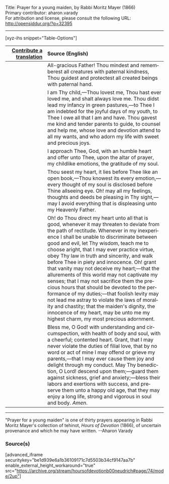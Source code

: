 <html>
<head></head>
<body>
Title: Prayer for a young maiden, by Rabbi Moritz Mayer (1866)<br />
Primary contributor: aharon.varady<br />
For attribution and license, please consult the following URL: <a href="http://opensiddur.org/?p=32395">http://opensiddur.org/?p=32395</a>
<p />
<hr />

[xyz-ihs snippet="Table-Options"]<table style="margin-left: auto; margin-right: auto;" class="draggable">
<thead><tr><th id="x" style="text-align: right;"><a href="/translate/" target="_blank" rel="noopener">Contribute a translation</a></th><th style="text-align: left;">Source (English)</th></tr></thead>
<tbody>
<tr><td style="vertical-align:top;" width="25%">
<div class="liturgy" lang="he">

</span></div></td>
 
<td style="vertical-align:top;">
<div class="english" lang="en">
All-gracious Father! Thou mindest and rememberest all creatures with paternal kindness, Thou guidest and protectest all created beings with paternal hand. 
</div></td></tr>


<tr><td style="vertical-align:top;">
<div class="liturgy" lang="he">

</span></div></td>
 
<td style="vertical-align:top;">
<div class="english" lang="en">
I am Thy child,—Thou lovest me, Thou hast ever loved me, and shalt always love me. Thou didst lead my infancy in green pastures,—to Thee I am indebted for the joyful days of my youth, to Thee I owe all that I am and have. Thou gavest me kind and tender parents to guide, to counsel and help me, whose love and devotion attend to all my wants, and who adorn my life with sweet and precious joys. 
</div></td></tr>


<tr><td style="vertical-align:top;">
<div class="liturgy" lang="he">

</span></div></td>
 
<td style="vertical-align:top;">
<div class="english" lang="en">
I approach Thee, God, with an humble heart and offer unto Thee, upon the altar of prayer, my childlike emotions, the gratitude of my soul. 
</div></td></tr>


<tr><td style="vertical-align:top;">
<div class="liturgy" lang="he">

</span></div></td>
 
<td style="vertical-align:top;">
<div class="english" lang="en">
Thou seest my heart, it lies before Thee like an open book,—Thou knowest its every emotion,—every thought of my soul is disclosed before Thine allseeing eye. Oh! may all my feelings, thoughts and deeds be pleasing in Thy sight,—may I avoid everything that is displeasing unto my Heavenly Father. 
</div></td></tr>


<tr><td style="vertical-align:top;">
<div class="liturgy" lang="he">

</span></div></td>
 
<td style="vertical-align:top;">
<div class="english" lang="en">
Oh! do Thou direct my heart unto all that is good, whenever it may threaten to deviate from the path of rectitude. Whenever in my inexperience I shall be unable to discriminate between good and evil, let Thy wisdom, teach me to choose aright, that I may ever practice virtue, obey Thy law in truth and sincerity, and walk before Thee in piety and innocence. Oh! grant that vanity may not deceive my heart;—that the allurements of this world may not captivate my senses; that I may not sacrifice them the precious hours that should be devoted to the performance of my duties;—that foolish levity may not lead me astray to violate the laws of morality and chastity; that the maiden's dignity, the innocence of my heart, may be unto me my highest charm, my most precious adornment. 
</div></td></tr>


<tr><td style="vertical-align:top;">
<div class="liturgy" lang="he">

</span></div></td>
 
<td style="vertical-align:top;">
<div class="english" lang="en">
Bless me, O God! with understanding and circumspection, with health of body and soul, with a cheerful; contented heart. Grant, that I may never violate the duties of filial love, that by no word or act of mine I may offend or grieve my parents,—that I may ever cause them joy and delight through my conduct. May Thy benediction, O Lord! descend upon them;—guard them against sickness, grief and anxiety;—bless their labors and exertions with success, and preserve them unto a happy old age, that they may enjoy a long life, strong and vigorous in soul and body. <em>Amen</em>. 
</div></td></tr>
</tbody></table>

<hr />

"Prayer for a young maiden" is one of thirty prayers appearing in Rabbi Moritz Mayer's collection of tehinot, <em>Hours of Devotion</em> (1866), of uncertain provenance and which he may have written. --Aharon Varady

<h3>Source(s)</h3>

[advanced_iframe securitykey="be1d939e6a1b36109171c7d5503b34cf9147aa7b" enable_external_height_workaround="true" src="https://archive.org/stream/hoursofdevotionb00neudrich#page/74/mode/2up"]

&nbsp;
</body>
</html>